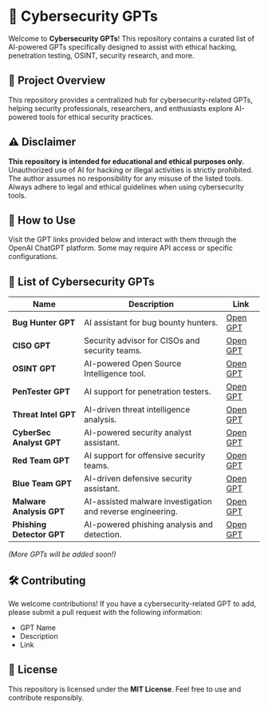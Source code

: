 # 🔐 Cybersecurity GPTs

Welcome to **Cybersecurity GPTs**! This repository contains a curated list of AI-powered GPTs specifically designed to assist with ethical hacking, penetration testing, OSINT, security research, and more.

## 🚀 Project Overview
This repository provides a centralized hub for cybersecurity-related GPTs, helping security professionals, researchers, and enthusiasts explore AI-powered tools for ethical security practices.

## ⚠️ Disclaimer
**This repository is intended for educational and ethical purposes only.** Unauthorized use of AI for hacking or illegal activities is strictly prohibited. The author assumes no responsibility for any misuse of the listed tools. Always adhere to legal and ethical guidelines when using cybersecurity tools.

## 📖 How to Use
Visit the GPT links provided below and interact with them through the OpenAI ChatGPT platform. Some may require API access or specific configurations.

## 🔗 List of Cybersecurity GPTs
| Name | Description | Link |
|------|------------|------|
| **Bug Hunter GPT** | AI assistant for bug bounty hunters. | [Open GPT](#) |
| **CISO GPT** | Security advisor for CISOs and security teams. | [Open GPT](#) |
| **OSINT GPT** | AI-powered Open Source Intelligence tool. | [Open GPT](#) |
| **PenTester GPT** | AI support for penetration testers. | [Open GPT](#) |
| **Threat Intel GPT** | AI-driven threat intelligence analysis. | [Open GPT](#) |
| **CyberSec Analyst GPT** | AI-powered security analyst assistant. | [Open GPT](#) |
| **Red Team GPT** | AI support for offensive security teams. | [Open GPT](#) |
| **Blue Team GPT** | AI-driven defensive security assistant. | [Open GPT](#) |
| **Malware Analysis GPT** | AI-assisted malware investigation and reverse engineering. | [Open GPT](#) |
| **Phishing Detector GPT** | AI-powered phishing analysis and detection. | [Open GPT](#) |

_(More GPTs will be added soon!)_

## 🛠 Contributing
We welcome contributions! If you have a cybersecurity-related GPT to add, please submit a pull request with the following information:
- GPT Name
- Description
- Link

## 📜 License
This repository is licensed under the **MIT License**. Feel free to use and contribute responsibly.
